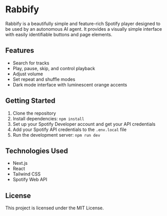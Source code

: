 # Rabbify

Rabbify is a beautifully simple and feature-rich Spotify player designed to be used by an autonomous AI agent. It provides a visually simple interface with easily identifiable buttons and page elements.

## Features

- Search for tracks
- Play, pause, skip, and control playback
- Adjust volume
- Set repeat and shuffle modes
- Dark mode interface with luminescent orange accents

## Getting Started

1. Clone the repository
2. Install dependencies: `npm install`
3. Set up your Spotify Developer account and get your API credentials
4. Add your Spotify API credentials to the `.env.local` file
5. Run the development server: `npm run dev`

## Technologies Used

- Next.js
- React
- Tailwind CSS
- Spotify Web API

## License

This project is licensed under the MIT License.